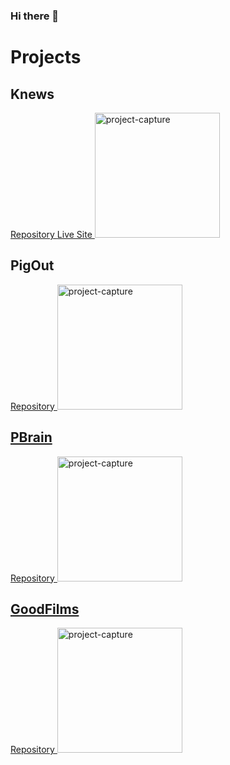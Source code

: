 ### Hi there 👋
# Projects
  <h2>Knews</h2> 
  <a href='https://github.com/johnshivers3/knews'>
   Repository
  </a>
  <a href='https://knews-app.herokuapp.com/'
     rel='noopener noreferrer'
     target="_blank"
     >
   Live Site
  </a>
  <img alt='project-capture' src="https://gh-profile-readme.s3.amazonaws.com/knews.png" height='200px' >

 
  <h2>PigOut</h2>
  <a href='https://github.com/johnshivers3/PigOut'>
   Repository
  </a>
    <a href='https://pigout.herokuapp.com/'
     rel='noopener noreferrer'
     target="_blank"
     >
  <img alt='project-capture' src="https://gh-profile-readme.s3.amazonaws.com/pigout.png" height='200px' >


  <h2>PBrain</h2>
  <a href='https://github.com/rzh150030/group_project_2_Brainscape_clone'>
   Repository
  </a>
   <a href='https://pbrain.herokuapp.com/'
     rel='noopener noreferrer'
     target="_blank"
     >
  <img alt='project-capture' src="https://gh-profile-readme.s3.amazonaws.com/pbrain.png" height='200px' >

  
 <h2>GoodFilms</h2>
  <a href="https://github.com/johnshivers3/good-films-clone">
   Repository
  </a>
      <a href='https://goodfilms.herokuapp.com/'
     rel='noopener noreferrer'
     target="_blank"
     >
  <img alt='project-capture' src="https://gh-profile-readme.s3.amazonaws.com/goodfilms.png" height='200px' >


<!--
**johnshivers3/johnshivers3** is a ✨ _special_ ✨ repository because its `README.md` (this file) appears on your GitHub profile.

Here are some ideas to get you started:

- 🔭 I’m currently working on ...
- 🌱 I’m currently learning ...
- 👯 I’m looking to collaborate on ...
- 🤔 I’m looking for help with ...
- 💬 Ask me about ...
- 📫 How to reach me: ...
- 😄 Pronouns: ...
- ⚡ Fun fact: ...
-->
